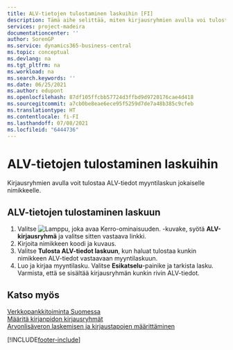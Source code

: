 ```yaml
---
title: ALV-tietojen tulostaminen laskuihin [FI]
description: Tämä aihe selittää, miten kirjausryhmien avulla voi tulostaa ALV-tiedot myyntilaskun jokaiselle nimikkeelle.
services: project-madeira
documentationcenter: ''
author: SorenGP
ms.service: dynamics365-business-central
ms.topic: conceptual
ms.devlang: na
ms.tgt_pltfrm: na
ms.workload: na
ms.search.keywords: ''
ms.date: 06/25/2021
ms.author: edupont
ms.openlocfilehash: 87df105ffcbb57724d3ffbd9d9720176cae4d418
ms.sourcegitcommit: a7cb0be8eae6ece95f5259d7de7a48b385c9cfeb
ms.translationtype: HT
ms.contentlocale: fi-FI
ms.lasthandoff: 07/08/2021
ms.locfileid: "6444736"
---
```

# <a name="print-vat-information-on-invoices"></a>ALV-tietojen tulostaminen laskuihin
Kirjausryhmien avulla voit tulostaa ALV-tiedot myyntilaskun jokaiselle nimikkeelle.  

## <a name="to-print-vat-information-on-an-invoice"></a>ALV-tietojen tulostaminen laskuun  

1.  Valitse ![Lamppu, joka avaa Kerro-ominaisuuden.](../../media/ui-search/search_small.png "Kerro, mitä haluat tehdä") -kuvake, syötä **ALV-kirjausryhmä** ja valitse sitten vastaava linkki.  
2.  Kirjoita nimikkeen koodi ja kuvaus.  
3.  Valitse **Tulosta ALV-tiedot laskuun**, kun haluat tulostaa kunkin nimikkeen ALV-tiedot vastaavaan myyntilaskuun.  
4.  Luo ja kirjaa myyntilasku. Valitse **Esikatselu**-painike ja tarkista lasku. Varmista, että se sisältää kirjausryhmän kunkin rivin ALV-tiedot.  

## <a name="see-also"></a>Katso myös

[Verkkopankkitoiminta Suomessa](electronic-banking-in-finland.md)  
[Määritä kirjanpidon kirjausryhmät](../../finance-posting-groups.md)  
[Arvonlisäveron laskemisen ja kirjaustapojen määrittäminen](../../finance-setup-vat.md)  

[!INCLUDE[footer-include](../../includes/footer-banner.md)]
